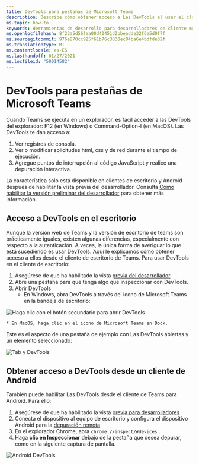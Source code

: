 ```yaml
---
title: DevTools para pestañas de Microsoft Teams
description: Describe cómo obtener acceso a Las DevTools al usar el cliente de escritorio de Microsoft Teams
ms.topic: how-to
keywords: Herramientas de desarrollo para desarrolladores de cliente móvil de escritorio chrome de depuración
ms.openlocfilehash: 8f23a5d56faa00d40451d2bbeadde32f6a5d0f7f
ms.sourcegitcommit: 976e870cc925f61b76c3830ec04ba6e4bdfde32f
ms.translationtype: MT
ms.contentlocale: es-ES
ms.lasthandoff: 01/27/2021
ms.locfileid: "50014582"
---
```

# <a name="devtools-for-microsoft-teams-tabs"></a>DevTools para pestañas de Microsoft Teams

Cuando Teams se ejecuta en un explorador, es fácil acceder a las DevTools del explorador: F12 (en Windows) o Command-Option-I (en MacOS). Las DevTools te dan acceso a:

1. Ver registros de consola.
1. Ver o modificar solicitudes html, css y de red durante el tiempo de ejecución.
1. Agregue puntos de interrupción al código JavaScript y realice una depuración interactiva.

La característica solo está disponible en clientes de escritorio y Android después de habilitar la vista previa del desarrollador. Consulta [Cómo habilitar la versión preliminar del desarrollador](~/resources/dev-preview/developer-preview-intro.md) para obtener más información.

## <a name="accessing-devtools-in-the-desktop"></a>Acceso a DevTools en el escritorio

Aunque la versión web de Teams y la versión de escritorio de teams son prácticamente iguales, existen algunas diferencias, especialmente con respecto a la autenticación. A veces, la única forma de averiguar lo que está sucediendo es usar DevTools. Aquí le explicamos cómo obtener acceso a ellos desde el cliente de escritorio de Teams. Para usar DevTools en el cliente de escritorio:

1. Asegúrese de que ha habilitado la vista [previa del desarrollador](~/resources/dev-preview/developer-preview-intro.md)
1. Abre una pestaña para que tenga algo que inspeccionar con DevTools.
1. Abrir DevTools
    * En Windows, abra DevTools a través del icono de Microsoft Teams en la bandeja de escritorio:

  ![Haga clic con el botón secundario para abrir DevTools](~/assets/images/dev-preview/devtools-right-click.png)

    * En MacOS, haga clic en el icono de Microsoft Teams en Dock.

Este es el aspecto de una pestaña de ejemplo con Las DevTools abiertas y un elemento seleccionado:

![Tab y DevTools](~/assets/images/dev-preview/tab-and-devtools.png)

## <a name="accessing-devtools-from-an-android-client"></a>Obtener acceso a DevTools desde un cliente de Android

También puede habilitar Las DevTools desde el cliente de Teams para Android. Para ello:

1. Asegúrese de que ha habilitado la vista [previa para desarrolladores](~/resources/dev-preview/developer-preview-intro.md)
1. Conecta el dispositivo al equipo de escritorio y configura el dispositivo Android para la [depuración remota](https://developers.google.com/web/tools/chrome-devtools/remote-debugging/)
1. En el explorador Chrome, abra `chrome://inspect/#devices` .
1. Haga **clic en Inspeccionar** debajo de la pestaña que desea depurar, como en la siguiente captura de pantalla.

![Android DevTools](~/assets/images/android-devtools.png)
